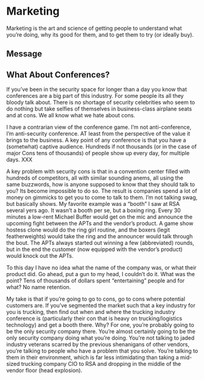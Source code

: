 # Marketing

Marketing is the art and science of getting people to understand what you’re doing, why its good for them, and to get them to try (or ideally buy). 

## Message

## What About Conferences?

If you’ve been in the security space for longer than a day you know that conferences are a big part of this industry. For some people its all they bloody talk about. There is no shortage of security celebrities who seem to do nothing but take selfies of themselves in business-class airplane seats and at cons.
We all know what we hate about cons.

I have a contrarian view of the conference game. I’m not anti-conference, I’m anti-security conference. AT least from the perspective of the value it brings to the business. A key point of any conference is that you have a (sometwhat) captive audience. Hundreds if not thousands (or in the case of major Cons tens of thousands) of people show up every day, for multiple days. XXX

A key problem with security cons is that in a convention center filled with hundreds of competitors, all with similar sounding anems, all using the same buzzwords, how is anyone supposed to know that they should talk to you? Its become impossible to do so. The result is companies spend a lot of money on gimmicks to get you to come to talk to them. I’m not talking swag, but basically shows. My favorite example was a “booth” I saw at RSA several yers ago. It wasn’t a booth per se, but a boxing ring. Every 30 minutes a low-rent Michael Buffer would get on the mic and announce the upcoming fight between the APTs and the vendor’s product. A game show hostess clone would do the ring girl routine, and the boxers (legit featherweights) would take the ring and the announcer would talk through the bout. The APTs always started out winning a few (abbreviated) rounds, but in the end the customer (now equipped with the vendor’s product) would knock out the APTs.

To this day I have no idea what the name of the company was, or what their product did. Go ahead, put a gun to my head, I couldn’t do it. What was the point? Tens of thousands of dollars spent “entertaining” people and for what? No name retention.

My take is that if you’re going to go to cons, go to cons where potential customers are. If you’ve segmented the market such that a key industry for you is trucking, then find out when and where the trucking industry conference is (particularly their con that is heavy on trucking/logistics technology) and get a booth there. Why? For one, you’re probably going to be the only security company there. You’re almost certainly going to be the only security company doing what you’re doing. You’re not talking to jaded industry veterans scarred by the previous shenanigans of other vendors, you’re talking to people who have a problem that you solve. You’re talking to them in their environment, which is far less intimidating than taking a mid-sized trucking company CIO to RSA and dropping in the middle of the vendor floor (head explosion).
